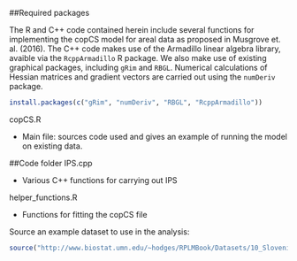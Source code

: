##Required packages

The R and C++ code contained herein include several functions for implementing the copCS model for areal data as proposed in Musgrove et. al. (2016). The C++ code makes use of the Armadillo linear algebra library, avaible via the `RcppArmadillo` R package. We also make use of existing graphical packages, including `gRim` and `RBGL`. Numerical calculations of Hessian matrices and gradient vectors are carried out using the `numDeriv` package.

```R
install.packages(c("gRim", "numDeriv", "RBGL", "RcppArmadillo"))
```

copCS.R

  - Main file: sources code used and gives an example of running the model on existing data.


##Code folder
IPS.cpp
  - Various C++ functions for carrying out IPS
	
helper_functions.R
  - Functions for fitting the copCS file


Source an example dataset to use in the analysis:

```R
source("http://www.biostat.umn.edu/~hodges/RPLMBook/Datasets/10_Slovenian_stomach_cancer/Slovenia_stomach_cancer_data.txt")
```
